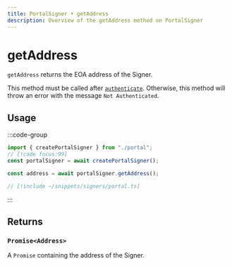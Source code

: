 ```yaml
---
title: PortalSigner • getAddress
description: Overview of the getAddress method on PortalSigner
---
```


# getAddress

`getAddress` returns the EOA address of the Signer.

This method must be called after [`authenticate`](/packages/aa-signers/portal/authenticate). Otherwise, this method will throw an error with the message `Not Authenticated`.

## Usage

:::code-group

```ts [example.ts]
import { createPortalSigner } from "./portal";
// [!code focus:99]
const portalSigner = await createPortalSigner();

const address = await portalSigner.getAddress();
```

```ts [portal.ts]
// [!include ~/snippets/signers/portal.ts]
```

:::

## Returns

### `Promise<Address>`

A `Promise` containing the address of the Signer.
